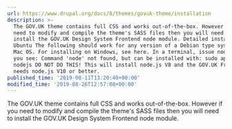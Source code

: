 ```yaml
---
url: https://www.drupal.org/docs/8/themes/govuk-theme/installation
description: >-
  The GOV.UK theme contains full CSS and works out-of-the-box. However if you
  need to modify and compile the theme's SASS files then you will need to
  install the GOV.UK Design System Frontend node module. Detailed install for
  Ubuntu The following should work for any version of a Debian type system and
  Mac OS. For installing on Windows, see here. In a terminal, issue node -v If
  you see: Command 'node' not found, but can be installed with: sudo apt install
  nodejs DO NOT DO THIS! This will install node.js V8 and the GOV.UK Frontend
  needs node.js V10 or better.
published_time: '2019-08-11T13:20:40+00:00'
modified_time: '2019-08-26T12:57:08+00:00'
---
```

The GOV.UK theme contains full CSS and works out-of-the-box. However if you need to modify and compile the theme's SASS files then you will need to install the GOV.UK Design System Frontend node module.